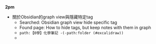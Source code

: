 **2pm**
- 關於Obsidian的graph view與隱藏特定tag
	- Searched: Obsidian graph view hide specific tag
	- Found page: How to hide tags, but keep notes with them in graph
	- `path:【0學】化學筆記 -(-path:folder (#excalidraw))`
	- 